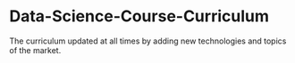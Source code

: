 # Data-Science-Course-Curriculum
The curriculum updated at all times by adding new technologies and topics of the market.
